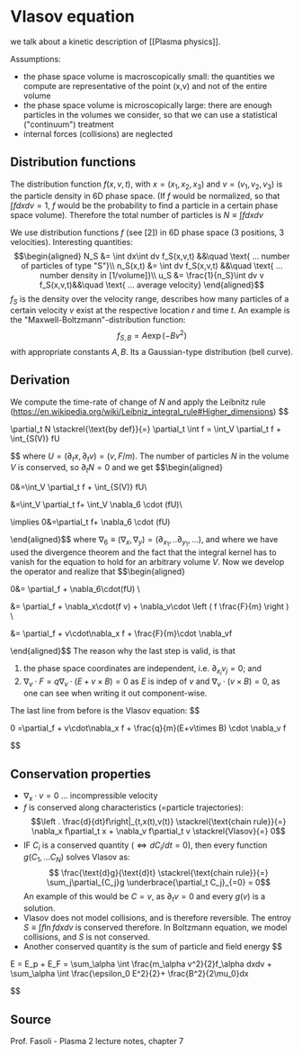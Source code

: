 # Vlasov equation
we talk about a kinetic description of [[Plasma physics]].

Assumptions:
- the phase space volume is macroscopically small: the quantities we compute are representative of the point (x,v) and not of the entire volume
- the phase space volume is microscopically large: there are enough particles in the volumes we consider, so that we can use a statistical ("continuum") treatment
- internal forces (collisions) are neglected


## Distribution functions
The distribution function $f(x,v,t)$, with $x=(x_1,x_2,x_3)$ and $v=(v_1,v_2,v_3)$ is the particle density in 6D phase space. (If $f$ would be normalized, so that $\int fdxdv=1$, $f$ would be the probability to find a particle in a certain phase space volume). Therefore the total number of particles is $N\equiv \int f dx dv$

We use distribution functions $f$ (see [2]) in 6D phase space (3 positions, 3 velocities). 
Interesting quantities:
$$\begin{aligned}
    N_S &= \int dx\int dv f_S(x,v,t) &&\quad \text{ ... number of particles of type "S"}\\
    n_S(x,t) &= \int dv f_S(x,v,t) &&\quad \text{ ... number density in [1/volume]}\\
    u_S &= \frac{1}{n_S}\int dv v f_S(x,v,t)&&\quad \text{ ... average velocity}
\end{aligned}$$
$f_S$ is the density over the velocity range, describes how many particles of a certain velocity $v$ exist at the respective location $r$ and time $t$.
An example is the "Maxwell-Boltzmann"-distribution function:$$f_{S,B}=A \exp{(-Bv^2)}$$ with appropriate constants $A,B$. Its a Gaussian-type distribution (bell curve).


## Derivation
We compute the time-rate of change of $N$ and apply the Leibnitz rule (https://en.wikipedia.org/wiki/Leibniz_integral_rule#Higher_dimensions)
$$

\partial_t N \stackrel{\text{by def}}{=} \partial_t \int f = \int_V \partial_t f + \int_{S(V)} fU

$$
where $U=(\partial_t x,\partial_t v)=(v,F/m)$. The number of particles $N$ in the volume $V$ is conserved, so $\partial_t N = 0$ and we get
$$\begin{aligned}

0&=\int_V \partial_t f + \int_{S(V)} fU\\

&=\int_V \partial_t f+ \int_V \nabla_6 \cdot (fU)\\

\implies 0&=\partial_t f+ \nabla_6 \cdot (fU)

\end{aligned}$$
where $\nabla_6\equiv (\nabla_x,\nabla_y)=(\partial_{x_1}, .. \partial_{y_1},...)$, and where we have used the divergence theorem and the fact that the integral kernel has to vanish for the equation to hold for an arbitrary volume $V$. Now we develop the operator and realize that
$$\begin{aligned}

0&= \partial_f + \nabla_6\cdot(fU) \\

&= \partial_f + \nabla_x\cdot(f v) + \nabla_v\cdot \left ( f \frac{F}{m} \right ) \\

&= \partial_f + v\cdot\nabla_x f + \frac{F}{m}\cdot \nabla_vf

\end{aligned}$$
The reason why the last step is valid, is that
1. the phase space coordinates are independent, i.e. $\partial_{x_i}v_j = 0$; and
2. $\nabla_v\cdot F=q\nabla_v\cdot (E+v\times B)=0$ as $E$ is indep of $v$ and $\nabla_v\cdot (v\times B)=0$, as one can see when writing it out component-wise.

The last line from before is the Vlasov equation:
$$

0 =\partial_f + v\cdot\nabla_x f + \frac{q}{m}(E+v\times B) \cdot \nabla_v f

$$

## Conservation properties
- $\nabla_x \cdot v=0$ ... incompressible velocity
- $f$ is conserved along characteristics (=particle trajectories):
$$\left . \frac{d}{dt}f\right|_{t,x(t),v(t)} \stackrel{\text{chain rule}}{=} \nabla_x f\partial_t x + \nabla_v f\partial_t v \stackrel{Vlasov}{=} 0$$
- IF $C_i$ is a conserved quantity ($\iff dC_i/dt = 0$), then every function $g(C_1,...C_N)$ solves Vlasov as:
$$ \frac{\text{d}g}{\text{d}t} \stackrel{\text{chain rule}}{=} \sum_j\partial_{C_j}g \underbrace{\partial_t C_j}_{=0} = 0$$
An example of this would be $C=v$, as $\partial_t v = 0$ and every $g(v)$ is a solution.
- Vlasov does not model collisions, and is therefore reversible. The entroy $S\equiv\int f\ln{f}dxdv$ is conserved therefore. In Boltzmann equation, we model collisions, and $S$ is not conserved.
- Another conserved quantity is the sum of particle and field energy
$$

E = E_p + E_F = \sum_\alpha \int \frac{m_\alpha v^2}{2}f_\alpha dxdv + \sum_\alpha \int \frac{\epsilon_0 E^2}{2}+ \frac{B^2}{2\mu_0}dx

$$
## Source
Prof. Fasoli - Plasma 2 lecture notes, chapter 7

